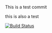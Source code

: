 This is a test commit

this is also a test



[![Build Status](https://s3-us-west-1.amazonaws.com/otbeavers-uswest/start-page-status/decaffeination)](https://travis-ci.org/Microsoft/vscode)

